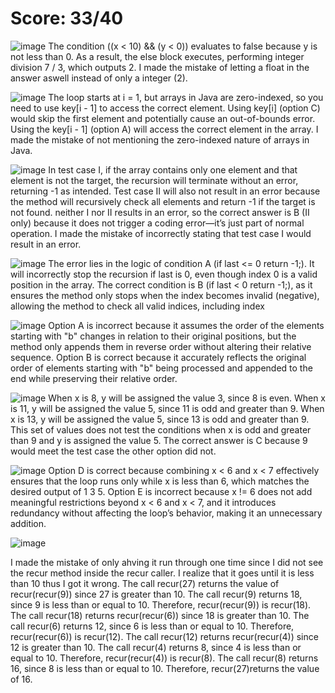 # Score: 33/40

![image](https://github.com/user-attachments/assets/6b4e0454-450e-4650-9202-9c182566c1cc)
The condition ((x < 10) && (y < 0)) evaluates to false because y is not less than 0. As a result, the else block executes, performing integer division 7 / 3, which outputs 2. I made the mistake of letting a float in the answer aswell instead of only a integer (2).

![image](https://github.com/user-attachments/assets/e8c16292-3da6-4593-8916-5c5db803b372)
The loop starts at i = 1, but arrays in Java are zero-indexed, so you need to use key[i - 1] to access the correct element. Using key[i] (option C) would skip the first element and potentially cause an out-of-bounds error. Using the key[i - 1] (option A) will access the correct element in the array. I made the mistake of not mentioning the zero-indexed nature of arrays in Java.

![image](https://github.com/user-attachments/assets/be1130e5-3208-4d36-81b0-ed4ebd6d6987)
In test case I, if the array contains only one element and that element is not the target, the recursion will terminate without an error, returning -1 as intended. Test case II will also not result in an error because the method will recursively check all elements and return -1 if the target is not found.  neither I nor II results in an error, so the correct answer is B (II only) because it does not trigger a coding error—it’s just part of normal operation. I made the mistake of incorrectly stating that test case I would result in an error.

![image](https://github.com/user-attachments/assets/b68a98ed-3a1c-4189-8121-b712f0aa2c21)
The error lies in the logic of condition A (if last <= 0 return -1;). It will incorrectly stop the recursion if last is 0, even though index 0 is a valid position in the array. The correct condition is B (if last < 0 return -1;), as it ensures the method only stops when the index becomes invalid (negative), allowing the method to check all valid indices, including index 

![image](https://github.com/user-attachments/assets/4c975558-9750-42b3-801f-07a42ce7788d)
Option A is incorrect because it assumes the order of the elements starting with "b" changes in relation to their original positions, but the method only appends them in reverse order without altering their relative sequence. Option B is correct because it accurately reflects the original order of elements starting with "b" being processed and appended to the end while preserving their relative order.

![image](https://github.com/user-attachments/assets/e806e818-10ff-42e2-b2b7-d9300c83a505)
 When x is 8, y will be assigned the value 3, since 8 is even. When x is 11, y will be assigned the value 5, since 11 is odd and greater than 9. When x is 13, y will be assigned the value 5, since 13 is odd and greater than 9. This set of values does not test the conditions when x is odd and greater than 9 and y is assigned the value 5. The correct answer is C because 9 would meet the test case the other option did not.

 ![image](https://github.com/user-attachments/assets/b1f7ae4d-79a1-4e9b-b7e0-1c20d8bcfb80)
 Option D is correct because combining x < 6 and x < 7 effectively ensures that the loop runs only while x is less than 6, which matches the desired output of 1 3 5. Option E is incorrect because x != 6 does not add meaningful restrictions beyond x < 6 and x < 7, and it introduces redundancy without affecting the loop’s behavior, making it an unnecessary addition.

 ![image](https://github.com/user-attachments/assets/6bef581c-718b-4565-b1ec-b0eda2d39853)

 I made the mistake of only ahving it run through one time since I did not see the recur method inside the recur caller. I realize that it goes until it is less than 10 thus I got it wrong. The call recur(27) returns the value of recur(recur(9)) since 27 is greater than 10. The call recur(9) returns 18, since 9 is less than or equal to 10. Therefore, recur(recur(9)) is recur(18). The call recur(18) returns recur(recur(6)) since 18 is greater than 10. The call recur(6) returns 12, since 6 is less than or equal to 10. Therefore, recur(recur(6)) is recur(12). The call recur(12) returns recur(recur(4)) since 12 is greater than 10. The call recur(4) returns 8, since 4 is less than or equal to 10. Therefore, recur(recur(4)) is recur(8). The call recur(8) returns 16, since 8 is less than or equal to 10.  Therefore, recur(27)returns the value of 16.